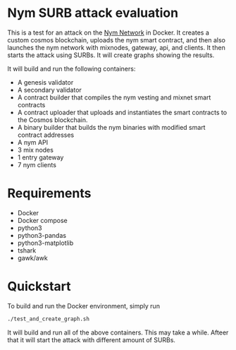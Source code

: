 # Nym SURB attack evaluation

This is a test for an attack on the [Nym Network](https://github.com/nymtech/nym) in Docker. It creates a custom cosmos blockchain, uploads the nym smart contract, and then also launches the nym network with mixnodes, gateway, api, and clients. It then starts the attack using SURBs. It will create graphs showing the results.

It will build and run the following containers:

* A genesis validator
* A secondary validator
* A contract builder that compiles the nym vesting and mixnet smart contracts
* A contract uploader that uploads and instantiates the smart contracts to the Cosmos blockchain.
* A binary builder that builds the nym binaries with modified smart contract addresses
* A nym API
* 3 mix nodes
* 1 entry gateway
* 7 nym clients

# Requirements

* Docker
* Docker compose
* python3
* python3-pandas
* python3-matplotlib
* tshark
* gawk/awk

# Quickstart

To build and run the Docker environment, simply run
```bash
./test_and_create_graph.sh
```
It will build and run all of the above containers. This may take a while. Afteer that it will start the attack with different amount of SURBs.